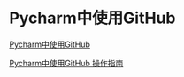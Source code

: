 # Pycharm中使用GitHub
[Pycharm中使用GitHub](https://www.cnblogs.com/xiaozhiqi/p/5955769.html)

[Pycharm中使用GitHub 操作指南](https://www.cnblogs.com/zhaoyingjie/p/6266011.html)